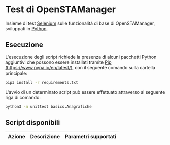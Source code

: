 # Test di OpenSTAManager

Insieme di test [Selenium](https://selenium.dev/) sulle funzionalità di base di OpenSTAManager, sviluppati in [Python](https://www.python.org/).

## Esecuzione

L'esecuzione degli script richiede la presenza di alcuni pacchetti Python aggiuntivi che possono essere installati tramite [Pip (https://www.pypa.io/en/latest/)](https://www.pypa.io/en/latest/), con il seguente comando sulla cartella principale:

```bash
pip3 install -r requirements.txt
```

L'avvio di un determinato script può essere effettuato attraverso al seguente riga di comando:
```bash
python3 -m unittest basics.Anagrafiche
```

## Script disponibili
| Azione | Descrizione | Parametri supportati |
|--------|-------------|-----------|

